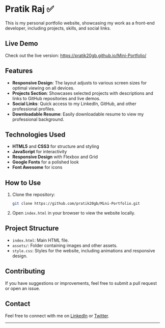 
# Pratik Raj ✅

This is my personal portfolio website, showcasing my work as a front-end developer, including projects, skills, and social links.

## Live Demo

Check out the live version: https://pratik20gb.github.io/Mini-Portfolio/

## Features

- **Responsive Design**: The layout adjusts to various screen sizes for optimal viewing on all devices.
- **Projects Section**: Showcases selected projects with descriptions and links to GitHub repositories and live demos.
- **Social Links**: Quick access to my LinkedIn, GitHub, and other professional profiles.
- **Downloadable Resume**: Easily downloadable resume to view my professional background.

## Technologies Used

- **HTML5** and **CSS3** for structure and styling
- **JavaScript** for interactivity
- **Responsive Design** with Flexbox and Grid
- **Google Fonts** for a polished look
- **Font Awesome** for icons

## How to Use

1. Clone the repository:
   ```bash
   git clone https://github.com/pratik20gb/Mini-Portfolio.git
   ```
2. Open `index.html` in your browser to view the website locally.

## Project Structure

- `index.html`: Main HTML file.
- `assets/`: Folder containing images and other assets.
- `style.css`: Styles for the website, including animations and responsive design.

## Contributing

If you have suggestions or improvements, feel free to submit a pull request or open an issue.

## Contact

Feel free to connect with me on [LinkedIn](https://www.linkedin.com/in/pratik-raj-375034217/) or [Twitter](https://x.com/pratik_solderet).

---


